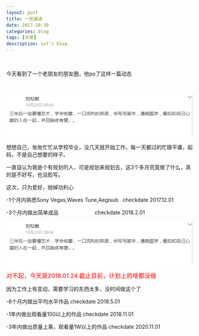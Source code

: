 ```yaml
---
layout: post
title: 一些废话
date: 2017-10-30
categories: blog
tags: [日常]
description: svt's blog.
---
```


<center>
    <p><img src="" align="center"></p>
</center>


今天看到了一个老朋友的朋友圈，他po了这样一篇动态

<center>
    <p><img src="/img/pic1.png" align="center"></p>
</center>
想想自己，匆匆忙忙从学校毕业，没几天就开始工作，每一天都过的忙碌平庸，起码，不是自己想要的样子。

一直自认为我是个有规划的人，可是规划来规划去，这3个多月究竟做了什么，真的是不好写，也没脸写。

这次，只为爱好，抛掉功利心

-1个月内熟悉Sony Vegas,Waves Tune,Aegisub   checkdate 2017.12.01

-3个月内做出简单成品                         checkdate 2018.2.01


<p><img src="/img/pic1.png" align="center"></p>

<font size="3" color="red" align="center">对不起，今天是2018.01.24.截止目前，计划上的啥都没做</font>

因为工作上有变动，需要学习的东西太多，没时间做这个了

-6个月内做出平均水平作品                     checkdate 2018.5.01

-1年内做出观看量100以上的作品                checkdate 2018.11.01

-3年内做出质量上乘，观看量1W以上的作品        checkdate 2020.11.01
